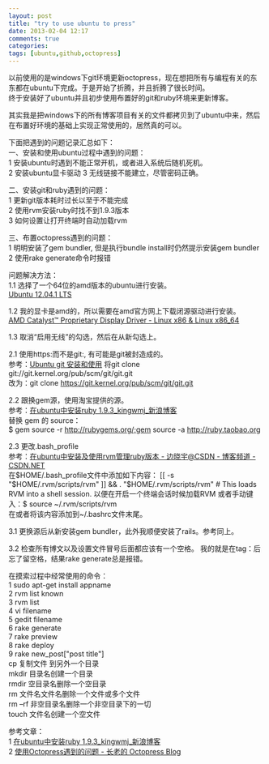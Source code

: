 ```yaml
---
layout: post
title: "try to use ubuntu to press"
date: 2013-02-04 12:17
comments: true
categories: 
tags: [ubuntu,github,octopress] 
---
```

以前使用的是windows下git环境更新octopress，现在想把所有与编程有关的东东都在ubuntu下完成。于是开始了折腾，并且折腾了很长时间。  
终于安装好了ubuntu并且初步使用布置好的git和ruby环境来更新博客。  

其实我是把windows下的所有博客项目有关的文件都拷贝到了ubuntu中来，然后在布置好环境的基础上实现正常使用的，居然真的可以。  

下面把遇到的问题记录汇总如下：  
一、安装和使用ubuntu过程中遇到的问题：  
1  安装ubuntu时遇到不能正常开机，或者进入系统后随机死机。  
2  安装ubuntu显卡驱动
3  无线链接不能建立，尽管密码正确。  

二、安装git和ruby遇到的问题：  
1  更新git版本耗时过长以至于不能完成  
2  使用rvm安装ruby时找不到1.9.3版本  
3  如何设置让打开终端时自动加载rvm  

三、布置octopress遇到的问题：  
1 明明安装了gem bundler, 但是执行bundle install时仍然提示安装gem bundler  
2 使用rake generate命令时报错  

问题解决方法：  
1.1  选择了一个64位的amd版本的ubuntu进行安装。  
[Ubuntu 12.04.1 LTS](http://releases.ubuntu.com/12.04/)  

1.2  我的显卡是amd的，所以需要在amd官方网上下载闭源驱动进行安装。  
[AMD Catalyst™ Proprietary Display Driver - Linux x86 & Linux x86_64](http://support.amd.com/us/gpudownload/linux/Pages/radeon_linux.aspx?type=2.4.1&product=2.4.1.3.42&lang=English)  

1.3  取消“启用无线”的勾选，然后在从新勾选上。  

2.1  使用https:而不是git:, 有可能是git被封造成的。  
参考：[Ubuntu git 安装和使用](http://www.linuxidc.com/Linux/2012-09/71193.htm)
将git clone git://git.kernel.org/pub/scm/git/git.git  
改为：git clone https://git.kernel.org/pub/scm/git/git.git  

2.2  跟换gem源，使用淘宝提供的源。  
参考：[在ubuntu中安装ruby 1.9.3_kingwmj_新浪博客](http://blog.sina.com.cn/s/blog_565e192a01013xjp.html)  
替换 gem 的 source：  
$ gem source -r http://rubygems.org/;gem source -a http://ruby.taobao.org  

2.3  更改.bash_profile  
参考：[在ubuntu中安装及使用rvm管理ruby版本 - 边晓宇@CSDN - 博客频道 - CSDN.NET](http://blog.csdn.net/abbuggy/article/details/8170899)  
在$HOME/.bash_profile文件中添加如下内容：  
[[ -s "$HOME/.rvm/scripts/rvm" ]] && . "$HOME/.rvm/scripts/rvm" # This loads RVM into a shell session.    
以便在开启一个终端会话时候加载RVM  
或者手动键入：$ source ~/.rvm/scripts/rvm  
在或者将该内容添加到~/.bashrc文件末尾。  

3.1  更换源后从新安装gem bundler，此外我顺便安装了rails。参考同上。    

3.2  检查所有博文以及设置文件冒号后面都应该有一个空格。  我的就是在tag：后忘了留空格，结果rake generate总是报错。  

在摸索过程中经常使用的命令：   
1 sudo apt-get install appname  
2 rvm list known  
3 rvm list  
4 vi filename  
5 gedit filename  
6 rake generate  
7 rake preview  
8 rake deploy  
9 rake new_post["post title"]  
  cp  复制文件 到另外一个目录  
  mkdir 目录名创建一个目录  
  rmdir 空目录名删除一个空目录  
  rm 文件名文件名删除一个文件或多个文件  
  rm –rf 非空目录名删除一个非空目录下的一切  
  touch 文件名创建一个空文件  


参考文章：  
1  [在ubuntu中安装ruby 1.9.3_kingwmj_新浪博客](http://blog.sina.com.cn/s/blog_565e192a01013xjp.html)  
2  [使用Octopress遇到的问题 - 长老的 Octopress Blog](http://yangdd.github.com/blog/2012/09/14/issue/)
